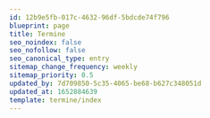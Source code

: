```yaml
---
id: 12b9e5fb-017c-4632-96df-5bdcde74f796
blueprint: page
title: Termine
seo_noindex: false
seo_nofollow: false
seo_canonical_type: entry
sitemap_change_frequency: weekly
sitemap_priority: 0.5
updated_by: 7d709850-5c35-4065-be68-b627c348051d
updated_at: 1652884639
template: termine/index
---
```

